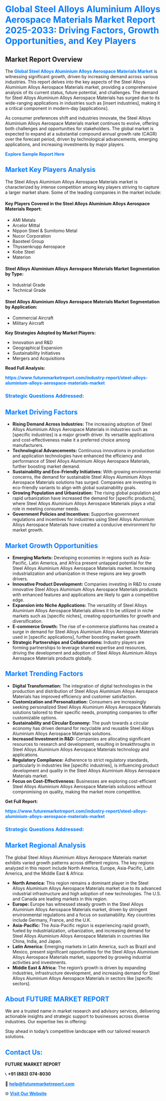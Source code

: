 <h1 style="color: #007BFF;">Global Steel Alloys Aluminium Alloys Aerospace Materials Market Report 2025-2033: Driving Factors, Growth Opportunities, and Key Players</h1>

<section id="overview">
<h2>Market Report Overview</h2>
<p>The <a href="https://www.futuremarketreport.com/industry-report/steel-alloys-aluminium-alloys-aerospace-materials-market" style="color: #007BFF; text-decoration: none;"><strong>Global Steel Alloys Aluminium Alloys Aerospace Materials Market</strong></a> is witnessing significant growth, driven by increasing demand across various industries. This report delves into the key aspects of the Steel Alloys Aluminium Alloys Aerospace Materials market, providing a comprehensive analysis of its current status, future potential, and challenges. The demand for Steel Alloys Aluminium Alloys Aerospace Materials has surged due to its wide-ranging applications in industries such as [insert industries], making it a critical component in modern-day [applications].</p>
<p>As consumer preferences shift and industries innovate, the Steel Alloys Aluminium Alloys Aerospace Materials market continues to evolve, offering both challenges and opportunities for stakeholders. The global market is expected to expand at a substantial compound annual growth rate (CAGR) over the forecast period, driven by technological advancements, emerging applications, and increasing investments by major players.</p>
</section>

<section id="overview">
<p><a href="https://www.futuremarketreport.com/request-sample/reportId=89716" style="color: #007BFF; text-decoration: none;"><strong>Explore Sample Report Here</strong></a></p>
</section>

<section id="key-players">
<h2 style="color: #007BFF;">Market Key Players Analysis</h2>
<p>The Steel Alloys Aluminium Alloys Aerospace Materials market is characterized by intense competition among key players striving to capture a larger market share. Some of the leading companies in the market include:</p>
<h4>Key Players Covered in the Steel Alloys Aluminium Alloys Aerospace Materials Report:</h4>
<ul><li>AMI Metals</li><li>Arcelor Mittal</li><li>Nippon Steel &amp; Sumitomo Metal</li><li>Nucor Corporation</li><li>Baosteel Group</li><li>Thyssenkrupp Aerospace</li><li>Kobe Steel</li><li>Materion</li></ul>
<h4>Steel Alloys Aluminium Alloys Aerospace Materials Market Segmentation by Type:</h4>
<ul><li>Industrial Grade</li><li>Technical Grade</li></ul>

<h4>Steel Alloys Aluminium Alloys Aerospace Materials Market Segmentation by Application:</h4>
<ul><li>Commercial Aircraft</li><li>Military Aircraft</li></ul>
<p><strong>Key Strategies Adopted by Market Players:</strong></p>
<ul>
<li>Innovation and R&D</li>
<li>Geographical Expansion</li>
<li>Sustainability Initiatives</li>
<li>Mergers and Acquisitions</li>
</ul>
</section>

<section>
<p><strong>Read Full Analysis: </strong></p><a href="https://www.futuremarketreport.com/industry-report/steel-alloys-aluminium-alloys-aerospace-materials-market" style="color: #007BFF; text-decoration: none;"><strong>https://www.futuremarketreport.com/industry-report/steel-alloys-aluminium-alloys-aerospace-materials-market</strong></a>
<h3 style="color: #007BFF;">Strategic Questions Addressed:</h3>
</section>

<section id="driving-factors">
<h2 style="color: #007BFF;">Market Driving Factors</h2>
<ul>
<li><strong>Rising Demand Across Industries:</strong> The increasing adoption of Steel Alloys Aluminium Alloys Aerospace Materials in industries such as [specific industries] is a major growth driver. Its versatile applications and cost-effectiveness make it a preferred choice among manufacturers.</li>
<li><strong>Technological Advancements:</strong> Continuous innovations in production and application technologies have enhanced the efficiency and performance of Steel Alloys Aluminium Alloys Aerospace Materials, further boosting market demand.</li>
<li><strong>Sustainability and Eco-Friendly Initiatives:</strong> With growing environmental concerns, the demand for sustainable Steel Alloys Aluminium Alloys Aerospace Materials solutions has surged. Companies are investing in eco-friendly variants to align with global sustainability goals.</li>
<li><strong>Growing Population and Urbanization:</strong> The rising global population and rapid urbanization have increased the demand for [specific products], where Steel Alloys Aluminium Alloys Aerospace Materials plays a vital role in meeting consumer needs.</li>
<li><strong>Government Policies and Incentives:</strong> Supportive government regulations and incentives for industries using Steel Alloys Aluminium Alloys Aerospace Materials have created a conducive environment for market growth.</li>
</ul>
</section>

<section id="growth-opportunities">
<h2 style="color: #007BFF;">Market Growth Opportunities</h2>
<ul>
<li><strong>Emerging Markets:</strong> Developing economies in regions such as Asia-Pacific, Latin America, and Africa present untapped potential for the Steel Alloys Aluminium Alloys Aerospace Materials market. Increasing industrialization and urbanization in these regions are key growth drivers.</li>
<li><strong>Innovative Product Development:</strong> Companies investing in R&D to create innovative Steel Alloys Aluminium Alloys Aerospace Materials products with enhanced features and applications are likely to gain a competitive edge.</li>
<li><strong>Expansion into Niche Applications:</strong> The versatility of Steel Alloys Aluminium Alloys Aerospace Materials allows it to be utilized in niche markets such as [specific niches], creating opportunities for growth and diversification.</li>
<li><strong>E-commerce Growth:</strong> The rise of e-commerce platforms has created a surge in demand for Steel Alloys Aluminium Alloys Aerospace Materials used in [specific applications], further boosting market growth.</li>
<li><strong>Strategic Partnerships and Collaborations:</strong> Industry players are forming partnerships to leverage shared expertise and resources, driving the development and adoption of Steel Alloys Aluminium Alloys Aerospace Materials products globally.</li>
</ul>
</section>

<section id="trending-factors">
<h2 style="color: #007BFF;">Market Trending Factors</h2>
<ul>
<li><strong>Digital Transformation:</strong> The integration of digital technologies in the production and distribution of Steel Alloys Aluminium Alloys Aerospace Materials has improved efficiency and customer satisfaction.</li>
<li><strong>Customization and Personalization:</strong> Consumers are increasingly seeking personalized Steel Alloys Aluminium Alloys Aerospace Materials solutions tailored to their specific needs, prompting companies to offer customizable options.</li>
<li><strong>Sustainability and Circular Economy:</strong> The push towards a circular economy has driven demand for recyclable and reusable Steel Alloys Aluminium Alloys Aerospace Materials solutions.</li>
<li><strong>Increased Investment in R&D:</strong> Companies are allocating significant resources to research and development, resulting in breakthroughs in Steel Alloys Aluminium Alloys Aerospace Materials technology and applications.</li>
<li><strong>Regulatory Compliance:</strong> Adherence to strict regulatory standards, particularly in industries like [specific industries], is influencing product development and quality in the Steel Alloys Aluminium Alloys Aerospace Materials market.</li>
<li><strong>Focus on Cost-Effectiveness:</strong> Businesses are exploring cost-efficient Steel Alloys Aluminium Alloys Aerospace Materials solutions without compromising on quality, making the market more competitive.</li>
</ul>
</section>

<section>
<p><strong>Get Full Report: </strong></p><a href="https://www.futuremarketreport.com/industry-report/steel-alloys-aluminium-alloys-aerospace-materials-market" style="color: #007BFF; text-decoration: none;"><strong>https://www.futuremarketreport.com/industry-report/steel-alloys-aluminium-alloys-aerospace-materials-market</strong></a>
<h3 style="color: #007BFF;">Strategic Questions Addressed:</h3>
</section>


<section id="regional-analysis">
<h2 style="color: #007BFF;">Market Regional Analysis</h2>
<p>The global Steel Alloys Aluminium Alloys Aerospace Materials market exhibits varied growth patterns across different regions. The key regions analyzed in this report include North America, Europe, Asia-Pacific, Latin America, and the Middle East & Africa:</p>
<ul>
<li><strong>North America:</strong> This region remains a dominant player in the Steel Alloys Aluminium Alloys Aerospace Materials market due to its advanced industrial infrastructure and high adoption of new technologies. The U.S. and Canada are leading markets in this region.</li>
<li><strong>Europe:</strong> Europe has witnessed steady growth in the Steel Alloys Aluminium Alloys Aerospace Materials market, driven by stringent environmental regulations and a focus on sustainability. Key countries include Germany, France, and the U.K.</li>
<li><strong>Asia-Pacific:</strong> The Asia-Pacific region is experiencing rapid growth, fueled by industrialization, urbanization, and increasing demand for Steel Alloys Aluminium Alloys Aerospace Materials in countries like China, India, and Japan.</li>
<li><strong>Latin America:</strong> Emerging markets in Latin America, such as Brazil and Mexico, present significant opportunities for the Steel Alloys Aluminium Alloys Aerospace Materials market, supported by growing industrial activities and investments.</li>
<li><strong>Middle East & Africa:</strong> The region’s growth is driven by expanding industries, infrastructure development, and increasing demand for Steel Alloys Aluminium Alloys Aerospace Materials in sectors like [specific sectors].</li>
</ul>
</section>

<footer>
<h2 style="color: #007BFF;">About FUTURE MARKET REPORT</h2>
<p>We are a trusted name in market research and advisory services, delivering actionable insights and strategic support to businesses across diverse industries. Our expertise lies in offering:</p>

<p>Stay ahead in today’s competitive landscape with our tailored research solutions.</p>

<h2 style="color: #007BFF;">Contact Us:</h2>
<p><strong>FUTURE MARKET REPORT</strong></p>
<p>📞 <strong>+91 (883) 074-8030</strong></p>
<p>📧 <strong><a href="mailto:help@futuremarketreport.com" style="color: #007BFF;">help@futuremarketreport.com</a></strong></p>
<p>🌐 <strong><a href="https://www.futuremarketreport.com/" style="color: #007BFF;">Visit Our Website</a></strong></p>
</footer>